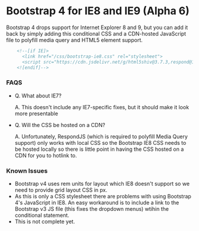 # Bootstrap 4 for IE8 and IE9 (Alpha 6)

Bootstrap 4 drops support for Internet Explorer 8 and 9, but you can add it back by simply adding this conditional CSS and a CDN-hosted JavaScript file to polyfill media query and HTML5 element support.

```html
    <!--[if IE]>
      <link href="/css/bootstrap-ie8.css" rel="stylesheet">
      <script src="https://cdn.jsdelivr.net/g/html5shiv@3.7.3,respond@1.4.2"></script>
    <![endif]-->
```


### FAQS

* Q. What about IE7?

  A. This doesn't include any IE7-specific fixes, but it should make it look more presentable 

* Q. Will the CSS be hosted on a CDN?

  A. Unfortunately, RespondJS (which is required to polyfill Media Query support) only works with local CSS so the Bootstrap IE8 CSS needs to be hosted locally so there is little point in having the CSS hosted on a CDN for you to hotlink to. 

### Known Issues
- Bootstrap v4 uses rem units for layout which IE8 doesn't support so we need to provide grid layout CSS in px.
- As this is only a CSS stylesheet there are problems with using Bootstrap 4's JavaScript in IE8. An easy workaround is to include a link to the Bootstrap v3 JS file (this fixes the dropdown menus) wtihin the conditional statement.
- This is not complete yet.
